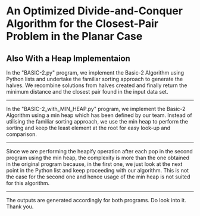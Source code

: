 # An Optimized Divide-and-Conquer Algorithm for the Closest-Pair Problem in the Planar Case
Also With a Heap Implementaion
-----------------------------------------------------------------
In the "BASIC-2.py" program, we implement the Basic-2 Algorithm
using Python lists and undertake the familiar sorting approach to generate 
the halves. We recombine solutions from halves created and finally return 
the minimum distance and the closest pair found in the input data set.

-----------------------------------------------------------------
In the "BASIC-2_with_MIN_HEAP.py" program, we implement the Basic-2 Algorithm
using a min heap which has been defined by our team. Instead of utilising 
the familiar sorting approach, we use the min heap to perform the sorting 
and keep the least element at the root for easy look-up and comparison. 

------------------------------------------------------------------
Since we are performing the heapify operation after each pop in the second 
program using the min heap, the complexity is more than the one obtained in
the original program because, in the first one, we just look at the next point
in the Python list and keep proceeding with our algorithm. This is not the 
case for the second one and hence usage of the min heap is not suited for this
algorithm.

------------------------------------------------------------------
The outputs are generated accordingly for both programs. Do look into it. 
Thank you.
